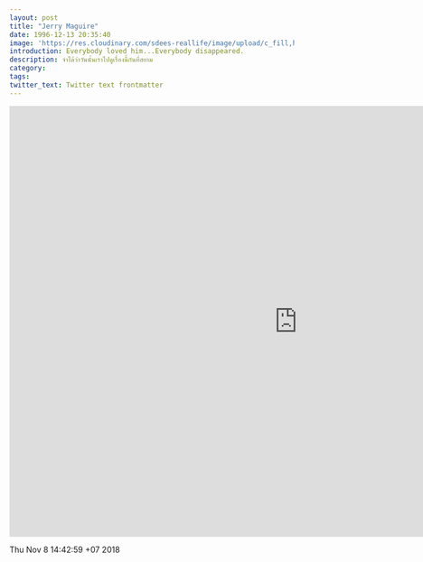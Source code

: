 ```yaml
---
layout: post
title: "Jerry Maguire"
date: 1996-12-13 20:35:40
image: 'https://res.cloudinary.com/sdees-reallife/image/upload/c_fill,h_315,w_600/v1541675353/jerry-renee.jpg'
introduction: Everybody loved him...Everybody disappeared.
description: จำได้ว่าวันนั้นเราไปดูเรื่องนี้กันที่สยาม
category:
tags:
twitter_text: Twitter text frontmatter
---
```

<iframe width="1017" height="763" src="https://www.youtube.com/embed/zTHfZFGoXoE" frameborder="0" allow="accelerometer; autoplay; encrypted-media; gyroscope; picture-in-picture" allowfullscreen></iframe>

Thu Nov  8 14:42:59 +07 2018
